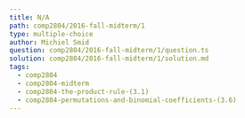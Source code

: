 ```yaml
---
title: N/A
path: comp2804/2016-fall-midterm/1
type: multiple-choice
author: Michiel Smid
question: comp2804/2016-fall-midterm/1/question.ts
solution: comp2804/2016-fall-midterm/1/solution.md
tags:
  - comp2804
  - comp2804-midterm
  - comp2804-the-product-rule-(3.1)
  - comp2804-permutations-and-binomial-coefficients-(3.6)
---
```

